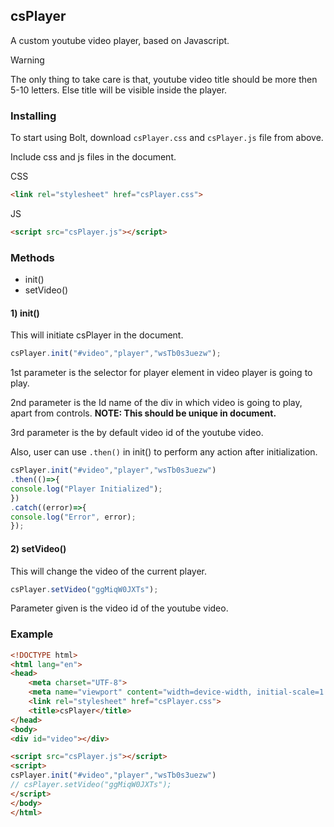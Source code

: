 ## csPlayer
A custom youtube video player, based on Javascript.

> [!WARNING]  
> The only thing to take care is that, youtube video title should be more then 5-10 letters. Else title will be visible inside the player.

### Installing
To start using Bolt, download `csPlayer.css` and `csPlayer.js` file from above.

Include css and js files in the document.

CSS
```html
<link rel="stylesheet" href="csPlayer.css">
```
JS
```html
<script src="csPlayer.js"></script>
```

### Methods
- init()
- setVideo()

#### 1) init()
This will initiate csPlayer in the document.
```js
csPlayer.init("#video","player","wsTb0s3uezw");
```
1st parameter is the selector for player element in video player is going to play.

2nd parameter is the Id name of the div in which video is going to play, apart from controls. **NOTE: This should be unique in document.**

3rd parameter is the by default video id of the youtube video.

Also, user can use  `.then()` in init() to perform any action after initialization.
```js
csPlayer.init("#video","player","wsTb0s3uezw")
.then(()=>{
console.log("Player Initialized");
})
.catch((error)=>{
console.log("Error", error);
});
```

#### 2) setVideo()
This will change the video of the current player.
```js
csPlayer.setVideo("ggMiqW0JXTs");
```
Parameter given is the video id of the youtube video.

### Example
```html
<!DOCTYPE html>
<html lang="en">
<head>
    <meta charset="UTF-8">
    <meta name="viewport" content="width=device-width, initial-scale=1.0"/>
    <link rel="stylesheet" href="csPlayer.css">
    <title>csPlayer</title>
</head>
<body>
<div id="video"></div>

<script src="csPlayer.js"></script>
<script>
csPlayer.init("#video","player","wsTb0s3uezw")
// csPlayer.setVideo("ggMiqW0JXTs");
</script>
</body>
</html>
```
